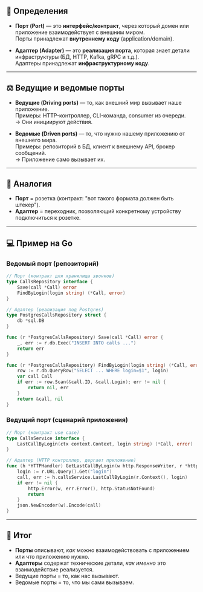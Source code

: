 ## 🧩 Определения

- **Порт (Port)** — это **интерфейс/контракт**, через который домен или приложение взаимодействует с внешним миром.  
  Порты принадлежат **внутреннему коду** (application/domain).

- **Адаптер (Adapter)** — это **реализация порта**, которая знает детали инфраструктуры (БД, HTTP, Kafka, gRPC и т.д.).  
  Адаптеры принадлежат **инфраструктурному коду**.

---

## ⚖️ Ведущие и ведомые порты

- **Ведущие (Driving ports)** — то, как внешний мир вызывает наше приложение.  
  Примеры: HTTP-контроллер, CLI-команда, consumer из очереди.  
  → Они инициируют действия.  

- **Ведомые (Driven ports)** — то, что нужно нашему приложению от внешнего мира.  
  Примеры: репозиторий в БД, клиент к внешнему API, брокер сообщений.  
  → Приложение само вызывает их.  

---

## 🔌 Аналогия

- **Порт** = розетка (контракт: "вот такого формата должен быть штекер").  
- **Адаптер** = переходник, позволяющий конкретному устройству подключиться к розетке.  

---

## 💻 Пример на Go

### Ведомый порт (репозиторий)

```go
// Порт (контракт для хранилища звонков)
type CallsRepository interface {
    Save(call *Call) error
    FindByLogin(login string) (*Call, error)
}
```

```go
// Адаптер (реализация под Postgres)
type PostgresCallsRepository struct {
    db *sql.DB
}

func (r *PostgresCallsRepository) Save(call *Call) error {
    _, err := r.db.Exec("INSERT INTO calls ...")
    return err
}

func (r *PostgresCallsRepository) FindByLogin(login string) (*Call, error) {
    row := r.db.QueryRow("SELECT ... WHERE login=$1", login)
    var call Call
    if err := row.Scan(&call.ID, &call.Login); err != nil {
        return nil, err
    }
    return &call, nil
}
```

### Ведущий порт (сценарий приложения)

```go
// Порт (контракт use case)
type CallsService interface {
    LastCallByLogin(ctx context.Context, login string) (*Call, error)
}
```

```go
// Адаптер (HTTP контроллер, дергает приложение)
func (h *HTTPHandler) GetLastCallByLogin(w http.ResponseWriter, r *http.Request) {
    login := r.URL.Query().Get("login")
    call, err := h.callsService.LastCallByLogin(r.Context(), login)
    if err != nil {
        http.Error(w, err.Error(), http.StatusNotFound)
        return
    }
    json.NewEncoder(w).Encode(call)
}
```

---

## 📌 Итог

- **Порты** описывают, *как* можно взаимодействовать с приложением или что приложению нужно.  
- **Адаптеры** содержат технические детали, *как именно* это взаимодействие реализуется.  
- Ведущие порты = то, как нас вызывают.  
- Ведомые порты = то, что мы сами вызываем.  
